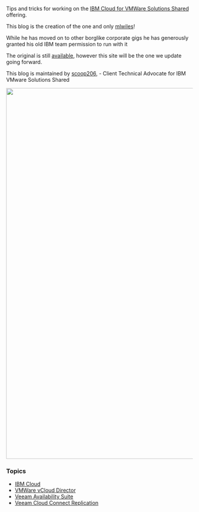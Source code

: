 Tips and tricks for working on the [IBM Cloud for VMWare Solutions Shared](https://www.ibm.com/cloud/vmware/shared) offering.

<p>This blog is the creation of the one and only <a href="https://github.com/mlwiles">mlwiles</a>!
<p>While he has moved on to other borglike corporate gigs he has generously granted his old IBM team permission to run with it</p>
<p>The original is still <a href="https://mlwiles.github.io/vmwaresolutions">available</a>, however this site will be the one we update going forward.</p>
<p id="tagline">This blog is maintained by <a href="https://github.com/mlwiles">scoop206</a>, - Client Technical Advocate for IBM VMware Solutions Shared</p>

<img src="images/ic4v.png" width="1000" id="main_image">
<h3>Topics</h3>
<ul>
<li><a href="https://ibm-vmwaresolutions.github.io/ibmcloud/">IBM Cloud</a></li>
<li><a href="https://ibm-vmwaresolutions.github.io/vcd/">VMWare vCloud Director</a></li>
<li><a href="https://ibm-vmwaresolutions.github.io/vas/">Veeam Availability Suite</a></li>
<li><a href="https://ibm-vmwaresolutions.github.io/vccr/">Veeam Cloud Connect Replication</a></li>
</ul>
